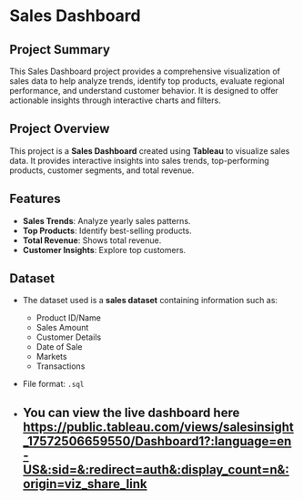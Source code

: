 # Sales Dashboard

## Project Summary
This Sales Dashboard project provides a comprehensive visualization of sales data to help analyze trends, identify top products, evaluate regional performance, and understand customer behavior. It is designed to offer actionable insights through interactive charts and filters.

## Project Overview
This project is a **Sales Dashboard** created using **Tableau** to visualize sales data. It provides interactive insights into sales trends, top-performing products, customer segments, and total revenue.

## Features
- **Sales Trends**: Analyze yearly sales patterns.  
- **Top Products**: Identify best-selling products.
- **Total Revenue**: Shows total revenue.  
- **Customer Insights**: Explore top customers.  

## Dataset
- The dataset used is a **sales dataset** containing information such as:
  - Product ID/Name
  - Sales Amount
  - Customer Details
  - Date of Sale
  - Markets
  - Transactions
- File format: `.sql` 


- ## You can view the live dashboard here https://public.tableau.com/views/salesinsight_17572506659550/Dashboard1?:language=en-US&:sid=&:redirect=auth&:display_count=n&:origin=viz_share_link

